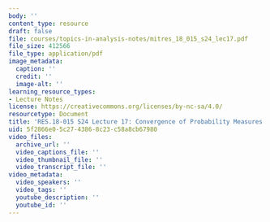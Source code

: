 ```yaml
---
body: ''
content_type: resource
draft: false
file: courses/topics-in-analysis-notes/mitres_18_015_s24_lec17.pdf
file_size: 412566
file_type: application/pdf
image_metadata:
  caption: ''
  credit: ''
  image-alt: ''
learning_resource_types:
- Lecture Notes
license: https://creativecommons.org/licenses/by-nc-sa/4.0/
resourcetype: Document
title: 'RES.18-015 S24 Lecture 17: Convergence of Probability Measures'
uid: 5f2866e0-5c27-4386-8c23-c58a8cb67980
video_files:
  archive_url: ''
  video_captions_file: ''
  video_thumbnail_file: ''
  video_transcript_file: ''
video_metadata:
  video_speakers: ''
  video_tags: ''
  youtube_description: ''
  youtube_id: ''
---
```

